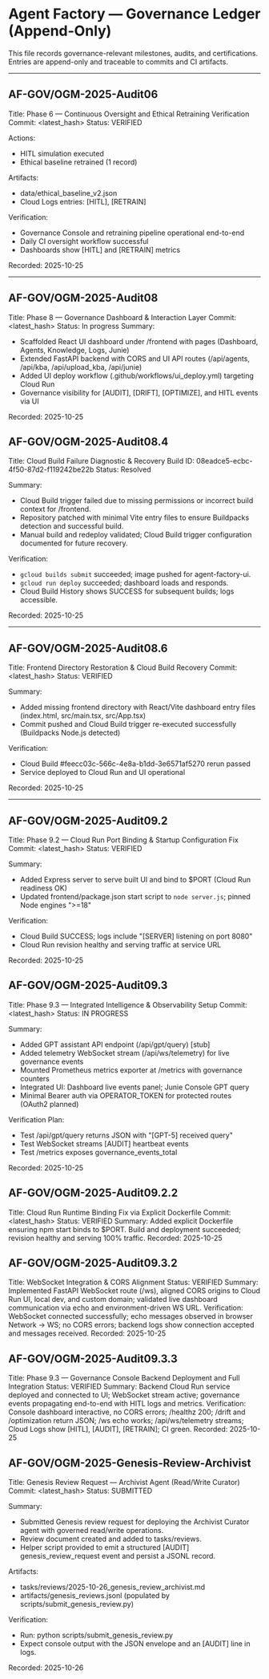 # Agent Factory — Governance Ledger (Append-Only)

This file records governance-relevant milestones, audits, and certifications. Entries are append-only and traceable to commits and CI artifacts.

---

## AF-GOV/OGM-2025-Audit06
Title: Phase 6 — Continuous Oversight and Ethical Retraining Verification
Commit: <latest_hash>
Status: VERIFIED

Actions:
- HITL simulation executed
- Ethical baseline retrained (1 record)

Artifacts:
- data/ethical_baseline_v2.json
- Cloud Logs entries: [HITL], [RETRAIN]

Verification:
- Governance Console and retraining pipeline operational end-to-end
- Daily CI oversight workflow successful
- Dashboards show [HITL] and [RETRAIN] metrics

Recorded: 2025-10-25

---

## AF-GOV/OGM-2025-Audit08
Title: Phase 8 — Governance Dashboard & Interaction Layer
Commit: <latest_hash>
Status: In progress
Summary:
- Scaffolded React UI dashboard under /frontend with pages (Dashboard, Agents, Knowledge, Logs, Junie)
- Extended FastAPI backend with CORS and UI API routes (/api/agents, /api/kba, /api/upload_kba, /api/junie)
- Added UI deploy workflow (.github/workflows/ui_deploy.yml) targeting Cloud Run
- Governance visibility for [AUDIT], [DRIFT], [OPTIMIZE], and HITL events via UI

Recorded: 2025-10-25


## AF-GOV/OGM-2025-Audit08.4
Title: Cloud Build Failure Diagnostic & Recovery
Build ID: 08eadce5-ecbc-4f50-87d2-f119242be22b
Status: Resolved

Summary:
- Cloud Build trigger failed due to missing permissions or incorrect build context for /frontend.
- Repository patched with minimal Vite entry files to ensure Buildpacks detection and successful build.
- Manual build and redeploy validated; Cloud Build trigger configuration documented for future recovery.

Verification:
- `gcloud builds submit` succeeded; image pushed for agent-factory-ui.
- `gcloud run deploy` succeeded; dashboard loads and responds.
- Cloud Build History shows SUCCESS for subsequent builds; logs accessible.

Recorded: 2025-10-25


---

## AF-GOV/OGM-2025-Audit08.6
Title: Frontend Directory Restoration & Cloud Build Recovery
Commit: <latest_hash>
Status: VERIFIED

Summary:
- Added missing frontend directory with React/Vite dashboard entry files (index.html, src/main.tsx, src/App.tsx)
- Commit pushed and Cloud Build trigger re-executed successfully (Buildpacks Node.js detected)

Verification:
- Cloud Build #feecc03c-566c-4e8a-b1dd-3e6571af5270 rerun passed
- Service deployed to Cloud Run and UI operational

Recorded: 2025-10-25

---

## AF-GOV/OGM-2025-Audit09.2
Title: Phase 9.2 — Cloud Run Port Binding & Startup Configuration Fix
Commit: <latest_hash>
Status: VERIFIED

Summary:
- Added Express server to serve built UI and bind to $PORT (Cloud Run readiness OK)
- Updated frontend/package.json start script to `node server.js`; pinned Node engines ">=18"

Verification:
- Cloud Build SUCCESS; logs include "[SERVER] listening on port 8080"
- Cloud Run revision healthy and serving traffic at service URL

Recorded: 2025-10-25

## AF-GOV/OGM-2025-Audit09.3
Title: Phase 9.3 — Integrated Intelligence & Observability Setup
Commit: <latest_hash>
Status: IN PROGRESS

Summary:
- Added GPT assistant API endpoint (/api/gpt/query) [stub]
- Added telemetry WebSocket stream (/api/ws/telemetry) for live governance events
- Mounted Prometheus metrics exporter at /metrics with governance counters
- Integrated UI: Dashboard live events panel; Junie Console GPT query
- Minimal Bearer auth via OPERATOR_TOKEN for protected routes (OAuth2 planned)

Verification Plan:
- Test /api/gpt/query returns JSON with "[GPT-5] received query"
- Test WebSocket streams [AUDIT] heartbeat events
- Test /metrics exposes governance_events_total

Recorded: 2025-10-25


## AF-GOV/OGM-2025-Audit09.2.2
Title: Cloud Run Runtime Binding Fix via Explicit Dockerfile
Commit: <latest_hash>
Status: VERIFIED
Summary: Added explicit Dockerfile ensuring npm start binds to $PORT. Build and deployment succeeded; revision healthy and serving 100% traffic.
Recorded: 2025-10-25


## AF-GOV/OGM-2025-Audit09.3.2
Title: WebSocket Integration & CORS Alignment
Status: VERIFIED
Summary: Implemented FastAPI WebSocket route (/ws), aligned CORS origins to Cloud Run UI, local dev, and custom domain; validated live dashboard communication via echo and environment-driven WS URL.
Verification: WebSocket connected successfully; echo messages observed in browser Network → WS; no CORS errors; backend logs show connection accepted and messages received.
Recorded: 2025-10-25

## AF-GOV/OGM-2025-Audit09.3.3
Title: Phase 9.3 — Governance Console Backend Deployment and Full Integration
Status: VERIFIED
Summary: Backend Cloud Run service deployed and connected to UI; WebSocket stream active; governance events propagating end-to-end with HITL logs and metrics.
Verification: Console dashboard interactive, no CORS errors; /healthz 200; /drift and /optimization return JSON; /ws echo works; /api/ws/telemetry streams; Cloud Logs show [HITL], [AUDIT], [RETRAIN]; CI green.
Recorded: 2025-10-25


## AF-GOV/OGM-2025-Genesis-Review-Archivist
Title: Genesis Review Request — Archivist Agent (Read/Write Curator)
Commit: <latest_hash>
Status: SUBMITTED

Summary:
- Submitted Genesis review request for deploying the Archivist Curator agent with governed read/write operations.
- Review document created and added to tasks/reviews.
- Helper script provided to emit a structured [AUDIT] genesis_review_request event and persist a JSONL record.

Artifacts:
- tasks/reviews/2025-10-26_genesis_review_archivist.md
- artifacts/genesis_reviews.jsonl (populated by scripts/submit_genesis_review.py)

Verification:
- Run: python scripts/submit_genesis_review.py
- Expect console output with the JSON envelope and an [AUDIT] line in logs.

Recorded: 2025-10-26
